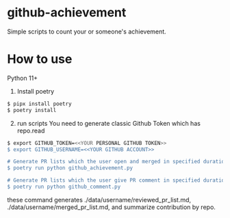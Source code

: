 # github-achievement
Simple scripts to count your or someone's achievement.

# How to use
Python 11+

1. Install poetry
```sh
$ pipx install poetry
$ poetry install
```

2. run scripts
You need to generate classic Github Token which has repo.read

```sh
$ export GITHUB_TOKEN=<<YOUR PERSONAL GITHUB TOKEN>>
$ export GITHUB_USERNAME=<<YOUR GITHUB ACCOUNT>>

# Generate PR lists which the user open and merged in specified duration
$ poetry run python github_achievement.py

# Generate PR lists which the user give PR comment in specified duration
$ poetry run python github_comment.py
```

these command generates ./data/username/reviewed_pr_list.md, ./data/username/merged_pr_list.md, and summarize contribution by repo.